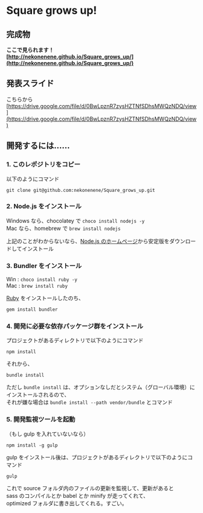 # Square grows up!

## 完成物
**ここで見られます！**  
**[http://nekonenene.github.io/Square_grows_up/](http://nekonenene.github.io/Square_grows_up/)**

## 発表スライド
こちらから  
[https://drive.google.com/file/d/0BwLpznR7zysHZTNfSDhsMWQzNDQ/view](https://drive.google.com/file/d/0BwLpznR7zysHZTNfSDhsMWQzNDQ/view)


## 開発するには……

### 1. このレポジトリをコピー

以下のようにコマンド
```
git clone git@github.com:nekonenene/Square_grows_up.git
```

### 2. Node.js をインストール

Windows なら、chocolatey で `choco install nodejs -y`  
Mac なら、homebrew で `brew install nodejs`

上記のことがわからないなら、[Node.js のホームページ](https://nodejs.org/)から安定版をダウンロードしてインストール


### 3. Bundler をインストール

Win : `choco install ruby -y`  
Mac : `brew install ruby`  

[Ruby](https://www.ruby-lang.org/) をインストールしたのち、
```ruby
gem install bundler
```


### 4. 開発に必要な依存パッケージ群をインストール

プロジェクトがあるディレクトリで以下のようにコマンド
```
npm install
```

それから、
```
bundle install
```
ただし `bundle install` は、オプションなしだとシステム（グローバル環境）にインストールされるので、  
それが嫌な場合は `bundle install --path vendor/bundle` とコマンド


### 5. 開発監視ツールを起動

（もし gulp を入れていないなら）
```
npm install -g gulp
```

gulp をインストール後は、プロジェクトがあるディレクトリで以下のようにコマンド
```
gulp
```

これで source フォルダ内のファイルの更新を監視して、更新があると  
sass のコンパイルとか babel とか minify が走ってくれて、  
optimized フォルダに書き出してくれる。すごい。
